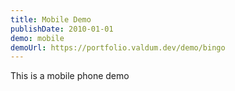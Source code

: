 ```yaml
---
title: Mobile Demo
publishDate: 2010-01-01
demo: mobile
demoUrl: https://portfolio.valdum.dev/demo/bingo
---
```


This is a mobile phone demo
